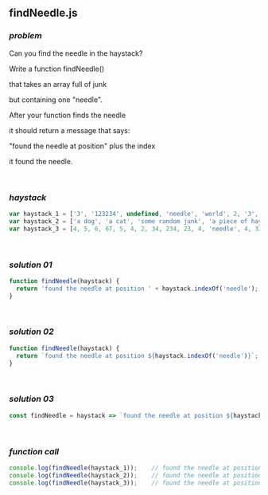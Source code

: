 ## findNeedle.js

### ***problem***

Can you find the needle in the haystack?

Write a function findNeedle()

that takes an array full of junk

but containing one "needle".



After your function finds the needle

it should return a message that says:

"found the needle at position" plus the index

it found the needle.

<br>

### ***haystack*** 

```javascript
var haystack_1 = ['3', '123234', undefined, 'needle', 'world', 2, '3', true, false];
var haystack_2 = ['a dog', 'a cat', 'some random junk', 'a piece of hay', 'needle'];
var haystack_3 = [4, 5, 6, 67, 5, 4, 2, 34, 234, 23, 4, 'needle', 4, 32, 3, 45, 54];
```

<br>

### ***solution 01*** 

```javascript
function findNeedle(haystack) {
  return 'found the needle at position ' + haystack.indexOf('needle');
}
```

<br>

### ***solution 02*** 

```javascript
function findNeedle(haystack) {
  return `found the needle at position ${haystack.indexOf('needle')}`;
}
```

<br>

### ***solution 03*** 

```javascript
const findNeedle = haystack => `found the needle at position ${haystack.indexOf('needle')}`;
```

<br>

### ***function call***

```javascript
console.log(findNeedle(haystack_1));    // found the needle at position 3
console.log(findNeedle(haystack_2));    // found the needle at position 4
console.log(findNeedle(haystack_3));    // found the needle at position 11
```

